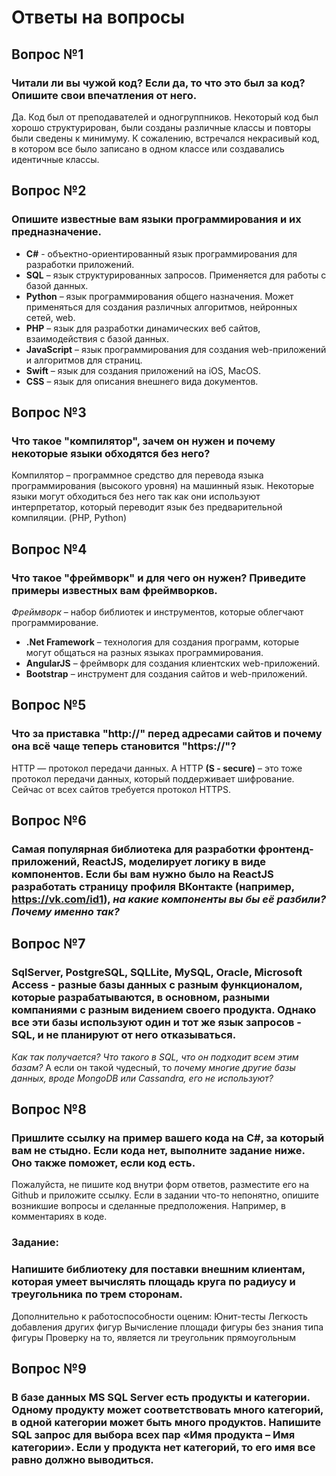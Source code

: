 # Ответы на вопросы

## Вопрос №1
### Читали ли вы чужой код? Если да, то что это был за код? Опишите свои впечатления от него. 
Да. Код был от преподавателей и одногруппников. Некоторый код был хорошо структурирован, были созданы различные классы и повторы были сведены к минимуму. К сожалению, встречался некрасивый код, в котором все было записано в одном классе или создавались идентичные классы.  

## Вопрос №2
### Опишите известные вам языки программирования и их предназначение.
- **C#** - объектно-ориентированный язык программирования для разработки приложений.
- **SQL** – язык структурированных запросов. Применяется для работы с базой данных.
- **Python** – язык программирования общего назначения. Может применяться для создания различных алгоритмов, нейронных сетей, web.
- **PHP** – язык для разработки динамических веб сайтов, взаимодействия с базой данных.
- **JavaScript** – язык программирования для создания web-приложений и алгоритмов для страниц.
- **Swift** – язык для создания приложений на iOS, MacOS.
- **CSS** – язык для описания внешнего вида документов.


## Вопрос №3
### Что такое "компилятор", зачем он нужен и почему некоторые языки обходятся без него?
Компилятор – программное средство для перевода языка программирования (высокого уровня) на машинный язык. Некоторые языки могут обходиться без него так как они используют интерпретатор, который переводит язык без предварительной компиляции. (PHP, Python)

## Вопрос №4
### Что такое "фреймворк" и для чего он нужен? Приведите примеры известных вам фреймворков.
*Фреймворк* – набор библиотек и инструментов, которые облегчают программирование.
- **.Net Framework** – технология для создания программ, которые могут общаться на разных языках программирования.
- **AngularJS** – фреймворк для создания клиентских web-приложений.
- **Bootstrap** – инструмент для создания сайтов и web-приложений.


## Вопрос №5
### Что за приставка "http://" перед адресами сайтов и почему она всё чаще теперь становится "https://"?
HTTP — протокол передачи данных. А HTTP **(S - secure)** – это тоже протокол передачи данных, который поддерживает шифрование. Сейчас от всех сайтов требуется протокол HTTPS.

## Вопрос №6
### Самая популярная библиотека для разработки фронтенд-приложений, ReactJS, моделирует логику в виде компонентов. Если бы вам нужно было на ReactJS разработать страницу профиля ВКонтакте (например, https://vk.com/id1), *на какие компоненты вы бы её разбили? Почему именно так?*

## Вопрос №7
### SqlServer, PostgreSQL, SQLLite, MySQL, Oracle, Microsoft Access - разные базы данных с разным функционалом, которые разрабатываются, в основном, разными компаниями с разным видением своего продукта. Однако все эти базы используют один и тот же язык запросов - SQL, и не планируют от него отказываться. 
*Как так получается? Что такого в SQL, что он подходит всем этим базам?* А если он такой чудесный, то *почему многие другие базы данных, вроде MongoDB или Cassandra, его не используют?*

## Вопрос №8
### Пришлите ссылку на пример вашего кода на C#, за который вам не стыдно. Если кода нет, выполните задание ниже. Оно также поможет, если код есть.

Пожалуйста, не пишите код внутри форм ответов, разместите его на Github и приложите ссылку. Если в задании что-то непонятно, опишите возникшие вопросы и сделанные предположения. Например, в комментариях в коде.

### Задание:

### Напишите библиотеку для поставки внешним клиентам, которая умеет вычислять площадь круга по радиусу и треугольника по трем сторонам. 

Дополнительно к работоспособности оценим:
Юнит-тесты
Легкость добавления других фигур
Вычисление площади фигуры без знания типа фигуры
Проверку на то, является ли треугольник прямоугольным

## Вопрос №9
### В базе данных MS SQL Server есть продукты и категории. Одному продукту может соответствовать много категорий, в одной категории может быть много продуктов. Напишите SQL запрос для выбора всех пар «Имя продукта – Имя категории». Если у продукта нет категорий, то его имя все равно должно выводиться.
